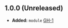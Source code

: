 ## 1.0.0 (Unreleased)

- **Added:** `module` [GH-1](https://github.com/terraform-alicloud-modules/terraform-alicloud-slb-udp/pull/1)